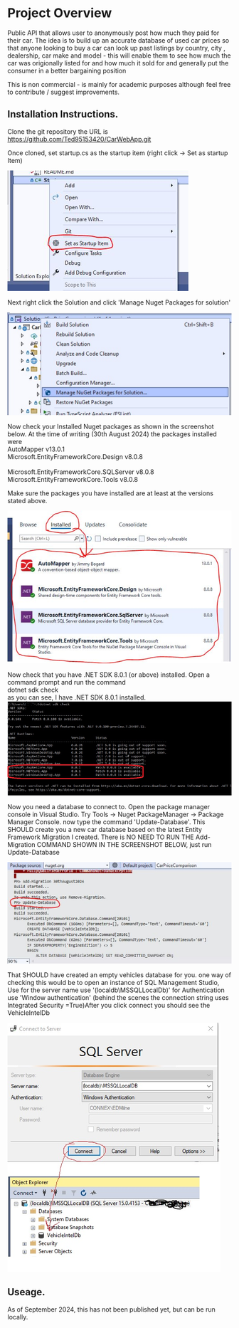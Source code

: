 # Project Overview
Public API that allows user to anonymously post how much they paid for their car.
The idea is to build up an accurate database of used car prices so that anyone looking to buy a car can look up past
listings by country, city , dealership, car make and model - this will enable them to see how much the car was origionally
listed for and how much it sold for and generally put the consumer in a better bargaining position

This is non commercial - is mainly for academic purposes although feel free to contribute / suggest improvements.


## Installation Instructions.

Clone the git repository the URL is https://github.com/Ted95153420/CarWebApp.git

Once cloned, set startup.cs as the startup item (right click -> Set as startup Item)

![Set as Startup](/ReadMeMedia/README_SetAsStartUp.JPG "Set as startup")

Next right click the Solution and click 'Manage Nuget Packages for solution'

![Manage Nuget Packages for solution](/ReadMeMedia/ManageNugetPackages.jpg "Manage Nuget Packages")

Now check your Installed Nuget packages as shown in the screenshot below. 
At the time of writing (30th August 2024) the packages installed were <br/>
AutoMapper v13.0.1 <br/>
Microsoft.EntityFrameworkCore.Design v8.0.8 <br/>  
Microsoft.EntityFrameworkCore.SQLServer v8.0.8 <br/>
Microsoft.EntityFrameworkCore.Tools v8.0.8 <br/>

Make sure the packages you have installed are at least at the versions stated above.

![Installed Nuget Packages](/ReadMeMedia/InstalledPackages.JPG "Installed Packages")

Now check that you have .NET SDK 8.0.1 (or above) installed. Open a command prompt and run the command <br/>
dotnet sdk check <br/>
as you can see, I have .NET SDK 8.0.1 installed.
![dot NET SDK version installed](/ReadMeMedia/sdkVersion.jpg "Sdk Version")

Now you need a database to connect to. Open the package manager console in Visual Studio. Try Tools -> Nuget PackageManager -> Package Manager Console.
now type the command 'Update-Database'. This SHOULD create you a new car database based on the latest Entity Framework Migration I created. There is NO NEED
TO RUN THE Add-Migration COMMAND SHOWN IN THE SCREENSHOT BELOW, just run Update-Database

![Update database](/ReadMeMedia/UpdateDatabase.JPG "Update database")

That SHOULD have created an empty vehicles database for you. one way of checking this would be to open an instance of SQL Management Studio,
Use for the server name use '(localdb\MSSQLLocalDb)' for Authentication use 'Window authentication' (behind the scenes the connection string uses
Integrated Security =True)After you click connect you should see the VehicleIntelDb

![Vehicle Intelligence Database](/ReadMeMedia/VehicleIntelDb.jpg "Vehicle Intel database")



## Useage.

As of September 2024, this has not been published yet, but can be run locally.







